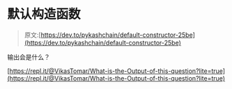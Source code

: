 # 默认构造函数

> 原文:[https://dev.to/pykashchain/default-constructor-25be](https://dev.to/pykashchain/default-constructor-25be)

输出会是什么？

[https://repl.it/@VikasTomar/What-is-the-Output-of-this-question?lite=true](https://repl.it/@VikasTomar/What-is-the-Output-of-this-question?lite=true)
